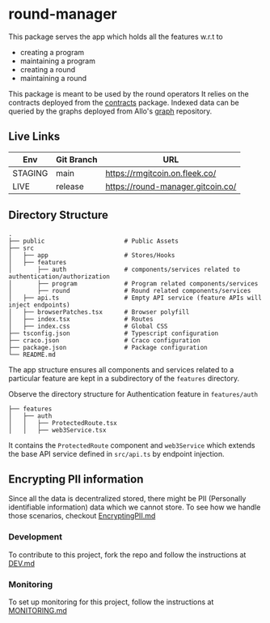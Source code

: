 # round-manager

This package serves the app which holds all the features w.r.t to

- creating a program
- maintaining a program
- creating a round
- maintaining a round

This package is meant to be used by the round operators
It relies on the contracts deployed from the [contracts](../contracts) package.
Indexed data can be queried by the graphs deployed from Allo's [graph](https://github.com/Allo-Protocol/graph/blob/main/round/README.md) repository.

## Live Links

| Env     | Git Branch | URL                               |
| ------- | ---------- | --------------------------------- |
| STAGING | main       | https://rmgitcoin.on.fleek.co/    |
| LIVE    | release    | https://round-manager.gitcoin.co/ |

## Directory Structure

```
.
├── public                      # Public Assets
├── src
│   ├── app                     # Stores/Hooks
│   ├── features
│       ├── auth                # components/services related to authentication/authorization
│       ├── program             # Program related components/services
│       ├── round               # Round related components/services
│   ├── api.ts                  # Empty API service (feature APIs will inject endpoints)
│   ├── browserPatches.tsx      # Browser polyfill
│   ├── index.tsx               # Routes
│   ├── index.css               # Global CSS
├── tsconfig.json               # Typescript configuration
├── craco.json                  # Craco configuration
├── package.json                # Package configuration
└── README.md
```

The app structure ensures all components and services related to a particular feature are kept in a subdirectory of the `features` directory.

Observe the directory structure for Authentication feature in `features/auth`

```
├── features
│   ├── auth
│   │   ├── ProtectedRoute.tsx
│   │   ├── web3Service.tsx
```

It contains the `ProtectedRoute` component and `web3Service` which extends the base API service defined in `src/api.ts` by endpoint injection.

## Encrypting PII information

Since all the data is decentralized stored, there might be PII (Personally identifiable information) data which we cannot store. To see how we handle those scenarios, checkout [EncryptingPII.md](docs/EncryptingPII.md)

### Development

To contribute to this project, fork the repo and follow the instructions at [DEV.md](../../docs/DEV.md)

### Monitoring

To set up monitoring for this project, follow the instructions at [MONITORING.md](docs/MONITORING.md)
